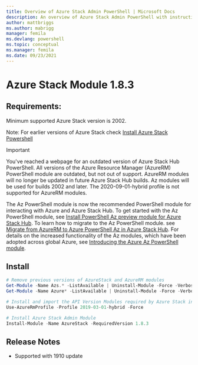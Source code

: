```yaml
---
title: Overview of Azure Stack Admin PowerShell | Microsoft Docs
description: An overview of Azure Stack Admin PowerShell with instructions for installation and configuration.
author: mattbriggs 
ms.author: mabrigg
manager: femila
ms.devlang: powershell
ms.topic: conceptual
ms.manager: femila
ms.date: 09/23/2021
---
```

# Azure Stack Module 1.8.3

## Requirements:

Minimum supported Azure Stack version is 2002.

Note: For earlier versions of Azure Stack check [Install Azure Stack Powershell](/azure/azure-stack/azure-stack-powershell-install#install-azure-stack-powershell)

> [!IMPORTANT]  
> You've reached a webpage for an outdated version of Azure Stack Hub PowerShell. All versions of the Azure Resource Manager (AzureRM) PowerShell module are outdated, but not out of support. AzureRM modules will no longer be updated in future Azure Stack Hub builds. Az modules will be used for builds 2002 and later. The 2020-09-01-hybrid profile is not supported for AzureRM modules.  
> 
> The Az PowerShell module is now the recommended PowerShell module for interacting with Azure and Azure Stack Hub. To get started with the Az PowerShell module, see [Install PowerShell Az preview module for Azure Stack Hub](/azure-stack/operator/powershell-install-az-module.md). To learn how to migrate to the Az PowerShell module. see [Migrate from AzureRM to Azure PowerShell Az in Azure Stack Hub](/azure-stack/operator/migrate-azurerm-az.md). For details on the increased functionality of the Az modules, which have been adopted across global Azure, see [Introducing the Azure Az PowerShell module](/azure-stack/operator/powershell/azure/new-azureps-module-az).

## Install

```powershell
# Remove previous versions of AzureStack and AzureRM modules
Get-Module -Name Azs.* -ListAvailable | Uninstall-Module -Force -Verbose
Get-Module -Name Azure* -ListAvailable | Uninstall-Module -Force -Verbose

# Install and import the API Version Modules required by Azure Stack into the current PowerShell session.
Use-AzureRmProfile -Profile 2019-03-01-hybrid -Force

# Install Azure Stack Admin Module
Install-Module -Name AzureStack -RequiredVersion 1.8.3
```

## Release Notes

* Supported with 1910 update